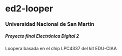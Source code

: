 # ed2-looper
### Universidad Nacional de San Martín
##### Proyecto final Electrónica Digital 2
Loopera basada en el chip LPC4337 del kit EDU-CIAA